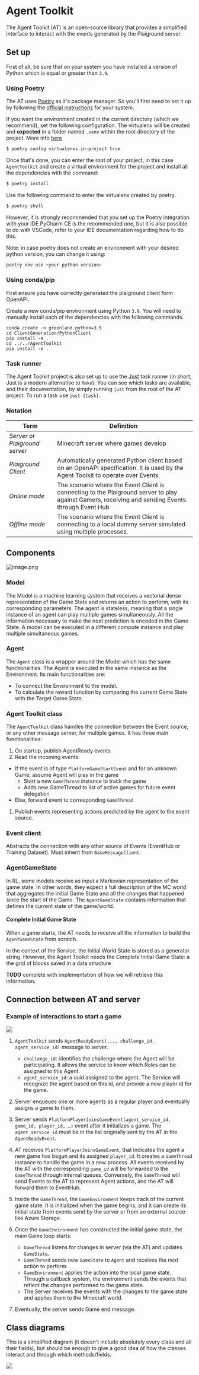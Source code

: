 # Agent Toolkit

The Agent Toolkit (AT) is an open-source library that provides a simplified interface to interact with the events generated by the Plaiground server.

## Set up

First of all, be sure that on your system you have installed a version of Python which is equal or greater than `3.9`.

### Using Poetry

The AT uses [Poetry](https://python-poetry.org/docs/) as it's package manager. So you'll first need to set it up by following the [official instructions](https://python-poetry.org/docs/#installation) for your system.

If you want the environment created in the current directory (which we recommend), set the following configuration. The virtualenv will be created and **expected** in a folder named `.venv` within the root directory of the project. More info [here](https://python-poetry.org/docs/configuration/#virtualenvsin-project)

```bash
$ poetry config virtualenvs.in-project true
```

Once that's done, you can enter the root of your project, in this case `AgentToolkit` and create a virtual environment for the project and install all the dependencies with the command:

```bash
$ poetry install
```

Use the following command to enter the virtualenv created by poetry.

```bash
$ poetry shell
```

However, it is strongly recommended that you set up the Poetry integration with your IDE
PyCharm CE is the recommended one, but it is also possible to do with VSCode, refer to your IDE documentation regarding how to do this.

Note: in case poetry does not create an environment with your desired python version, you can change it using:
```bash
poetry env use <your python version>
```

### Using conda/pip

First ensure you have correctly generated the plaiground client form OpenAPI.

Create a new conda/pip environment using Python `3.9`. You will need to manually install each of the dependencies with the following commands.

```
conda create -n greenland python=3.9
cd ClientGeneration/PythonClient
pip install -e .
cd ../../AgentToolkit
pip install -e .
```


### Task runner

The Agent Toolkit project is also set up to use the [Just](https://github.com/casey/just) task runner (in short, Just is a modern alternative to `Make`).
You can see which tasks are available, and their documentation, by simply running `just` from the root of the AT project. To run a task use `just {task}`.

### Notation

| Term                            | Definition                                                                                                                                        |
| ------------------------------- | ------------------------------------------------------------------------------------------------------------------------------------------------- |
| _Server_ or _Plaiground server_ | Minecraft server where games develop                                                                                                              |
| _Plaiground Client_             | Automatically generated Python client based on an OpenAPI specification. It is used by the Agent Toolkit to operate over Events.                  |
| _Online mode_              | The scenario where the Event Client is connecting to the Plaiground server to play against Gamers, receiving and sending Events through Event Hub |
| _Offline mode_             | The scenario where the Event Client is connecting to a local dummy server simulated using multiple processes.                                 |

## Components

![image.png](.attachments/at_internal_modules.png)

### Model

The Model is a machine learning system that receives a vectorial dense representation of the Game State and returns an action to perform, with its corresponding parameters. The agent is stateless, meaning that a single instance of an agent can play multiple games simultaneously. All the information necessary to make the next prediction is encoded in the Game State. A model can be executed in a different compute instance and play multiple simultaneous games.

### Agent

The `Agent` class is a wrapper around the Model which has the same functionalities. The Agent is executed in the same instance as the Environment. Its main functionalities are:

- To connect the Environment to the model.
- To calculate the reward function by comparing the current Game State with the Target Game State.


### Agent Toolkit class

The `AgentToolkit` class handles the connection between the Event source, or any other message server, for multiple games. It has three main functionalities:

1. On startup, publish AgentReady events
1. Read the incoming events:
  - If the event is of type `PlatformGameStartEvent` and for an unknown Game, assume Agent will play in the game
    - Start a new `GameThread` instance to track the game
    - Adds new GameThread to list of active games for future event delegation
  - Else, forward event to corresponding `GameThread`
1. Publish events representing actions predicted by the agent to the event source.

### Event client

Abstracts the connection with any other source of Events (EventHub or Training Dataset). Must inherit from `BaseMessageClient`.

### AgentGameState

In RL, some models receive as input a Markovian representation of the game state. In other words, they expect a full description of the MC world that aggregates the Initial Game State and all the changes that happened since the start of the Game. The `AgentGameState` contains information that defines the current state of the game/world.

#### Complete Initial Game State

When a game starts, the AT needs to receive all the information to build the `AgentGameState` from scratch.

In the context of the Service, the Initial World State is stored as a generator string. However, the Agent Toolkit needs the Complete Initial Game State: a the grid of blocks saved in a data structure

**TODO** complete with implementation of how we will retrieve this information.

## Connection between AT and server

### Example of interactions to start a game

[![](https://mermaid.ink/img/pako:eNqVU9tKxDAQ_ZUhIKyw7gf0QShaFnyQon0syNBO22Ca1DRdKeK_O7ms9fZiHsLQOefkzEn6JhrTksjETC8L6YZuJfYWx1oDrwmtk42cUDs4FoAzHHEkqAZL2P6G5JWH5D1xXRmjnqX7DSo9plRLL3WtYzuvrq6vyywyH1h63R0Ohz00AypFuqcn2e7BGuWLy8gpI6XQbHshwHBoZ-xG-oYrUdoEepVugGEZUcOkcCU7A-oWZuLNGeh5wo2aV8wNqDsjtZ--OLHILkg9zWRPson2PC8UUXRzGqY7FhnccGqO2PJJWqNH72WXWAkad2XMFA4NmvDdjI8HyHuYw7ib3c9zHv0kf0KORVLZIDEODo0T4yA6RzbdIDZOmh839F9eSj-fJrWeLcmO815jn-XOj-DiIo4bPn2d-N442a1guh_9z3lvaXbWJMXzEnsxkh1Rtvy433yvFm4gTkJkXLZon2tR63fGLVPL91K00hkrsg7VTHuBizOPq25E5uxCZ1D6OxLq_QPsMgyw?type=png)](https://mermaid.live/edit#pako:eNqVU9tKxDAQ_ZUhIKyw7gf0QShaFnyQon0syNBO22Ca1DRdKeK_O7ms9fZiHsLQOefkzEn6JhrTksjETC8L6YZuJfYWx1oDrwmtk42cUDs4FoAzHHEkqAZL2P6G5JWH5D1xXRmjnqX7DSo9plRLL3WtYzuvrq6vyywyH1h63R0Ohz00AypFuqcn2e7BGuWLy8gpI6XQbHshwHBoZ-xG-oYrUdoEepVugGEZUcOkcCU7A-oWZuLNGeh5wo2aV8wNqDsjtZ--OLHILkg9zWRPson2PC8UUXRzGqY7FhnccGqO2PJJWqNH72WXWAkad2XMFA4NmvDdjI8HyHuYw7ib3c9zHv0kf0KORVLZIDEODo0T4yA6RzbdIDZOmh839F9eSj-fJrWeLcmO815jn-XOj-DiIo4bPn2d-N442a1guh_9z3lvaXbWJMXzEnsxkh1Rtvy433yvFm4gTkJkXLZon2tR63fGLVPL91K00hkrsg7VTHuBizOPq25E5uxCZ1D6OxLq_QPsMgyw)

1. `AgentToolkit` sends `AgentReadyEvent(..., challenge_id, agent_service_id)` message to server.

    - `challenge_id`: identifies the challenge where the Agent will be participating. It allows the service to know which Roles can be assigned to this Agent.
    - `agent_service_id`: a uuid assigned to the agent. The Service will recognize the agent based on this id, and provide a new player id for the game.

1. Server enqueues one or more agents as a regular player and eventually assigns a game to them.
1. Server sends `PlatformPlayerJoinsGameEvent(agent_service_id, game_id, player_id, …)` event after it initializes a game. The `agent_service_id` must be in the list originally sent by the AT in the `AgentReadyEvent`.
1. AT receives `PlatformPlayerJoinsGameEvent`, that indicates the agent a new game has begun and its assigned `player_id`. It creates a `GameThread` instance to handle the game in a new process. All events received by the AT with the corresponding `game_id` will be forwarded to the `GameThread` through internal queues. Conversely, the `GameThread` will send Events to the AT to represent Agent actions, and the AT will forward them to EventHub.
1. Inside the `GameThread`, the `GameEnvironment` keeps track of the current game state. It is initialized when the game begins, and it can create its initial state from events send by the server or from an external source like Azure Storage.
1. Once the `GameEnvironment` has constructed the initial game state, the main Game loop starts:

    - `GameThread` listens for changes in server (via the AT) and updates `GameState`.
    - `GameThread` sends new `GameState` to `Agent` and receives the next action to perform.
    - `GameEnvironment` applies the action into the local game state. Through a callback system, the environment sends the events that reflect the changes performed to the game state.
    - The Server receives the events with the changes to the game state and applies them to the Minecraft world.

1. Eventually, the server sends Game end message.


## Class diagrams

This is a simplified diagram (it doesn't include absolutely every class and all their fields), but should be enough to give a good idea of how the classes interact and through which methods/fields.

[![](https://mermaid.ink/img/pako:eNqtWI1v27oR_1cIAUPtxXabJk1jIwjQl7VdgLboe8negM1DSksnm4tE6pFUXK8v_dt3R-qDkuW8FZgRxLJ0PN7H73531LcoVglEi-hPzYctJf67yrgxLBF8rXnOUqWZ3QB7r0WyVTpLjt7cMq7jjbAQ21IDi5U0IgEt5Bqv80JJkNYwkRcZ5HgJiVO72rHr9x_-5q7dP_rFYtoMDNvwB2Bcsi8Xl3T_C0sFZG5h_VlKv0qyYmc3SrIc8CsxaAyuRFN4lu2Ykfwe7mJuYMJWpWUbwKfXz3JWGmcfzyG7wqfMKmZoT1PwGNhi7JR_UhYW6K5A8w2TyjLuXMrAgje1jsuEBP5dGsuMYlto7MdAcKZStlFbF7ZEpCmaIK3T37irIePWGQE83jCFonqC65N64Y4JjJxGv2bsHaYAvnIyA53iRsSNnkzcY2rQqRuL-vweH1TMrVDS6_uccbHWqpTJ2wc0wxu6ApBM5cK65LhltAlnucJwYWI3UsQ8YwYsOVN5DqmQgjSbCdsKu6HQUILxpwEMgbWFWTx_XnBjYZaLWCujUjtDqefH89cnfDVPpquTM5iexunJdI73pvNVfHp8zNPT83hFhrid_uJDvJQMP2_WZPXFdOqvAl_pKf283WjgSSsy-OQnzPlHMIav4SoTh6SuEEMrHt9_1uqBIF0J1dBvbWluBfYE9t4qld0Ly_58eOc9udYUL9C35SlltPatfBBaSUqIEz0Urr7cAZ_bwNTGBQt7cRlS-3d64OXcpVdzMGx9FdPp75cM5MPd-10-mAUnEOb7kDFO8I_td9YEWvcsxBrxO9sqaRuO3IMVaFyNrFEeC5ciRvWg8JpbhmIxskKhVQGa6IkUaIhBPEDCgCrSNOqRDYTFqjVIKFlG33gHSSAXkmxDXdsN1q3E5YgAvZs1K-9wA7rpSxyZCYs38xvoHbPCmQYMmXsNSM1okduapVrlqBflAzD5au_g85t_Qp8pOXqd3KoWIWbBPvLi-42lFjAJoPM9WOZ3WAwhuJU60qUcjYNVoV-jHpWFcsZybT_BlvYeVanTNhR7DPIYgFtQDk258k5jHn0K0ZFZJTGiNiCQmcoEI-r6Sad3jNs0XCE1Wl3GFrl06iL-JUYdFir4vZNf_IZpKWMiUg8SHsdQUFr2ax4ZvNHOUIAU4S6pWBM8hCxK62leA_ZiaSqRPajj8iqUvSCOxmRRadA1bNCdpBPYCEAEPA8bhN42QE5gWdFo9S7FpdZgcBRIPIipoxJw2spwM0U3D6uMQhtq9SY7B6sMuHXeBCEddLvV2ibDQcnpxVaHbmCxg08wUBMF5neeoVw1SvhIoreux7pxAmcby4U0gVFbsn4rsEAxKNiXIS6xizIlY_B-egQxB0kTllTgblhQfcKCfvKcFGbdBVXan0soqxhcEwDc70DSsxR3_zvFdXdH_fvubrRuUDRhPYBOMBZBcU68nnFHD8jfaMs-kg6XZ1jWj_6rCegthczHp64KQtpGZYR_zFfCLW-mUCPyMuNt6RCsFA12eEN0CzwI6WyP2FrGDzJxVAXYSVwnC-YZLfRDZVCPVz3Wq28HnHe0ylR835NvpzMc8L7vb36LZfwLbjOwe4we_xXbjdK7BfuAF9Xm3zvZ4UWR7f4wI8JcBc7SplgsK6z8HltWyN3vlEHcLi7crJoiGV5eVkN-g8ZfgejwhBhiB_pXwJAIuxvcxQM3TIiEr_aNw8Som7axF_bPQoj74rvhKXz6gbUVKC8u-AoJHIfuy2a2CIAKLFB_A1VU3VGhrnl8gBglKkAakQCe_lZQN2TkWDfwB9PCrFsK-FcgdVYER5injllFqCbPumHhCSBR8pnfinbCJGHD5ytV2tCmOuBey14L7sQcdZtYixWM4qobhbgxjdt9dP3zX-PhRNwcXGKaNUMJODgpVMmozaM24bslsbKbnyhskkJMh1ABOJBVMs0iU_UpbA6YHSEf1D1GMCnbkqOBrMs4mI8-V2PIeQbaVuPV88-9PthMWjQsbrA0saUmYS72Ov63_21m6oxjnssXwXQQCOA2llJQE8-ioarh5rC32STQG6ZYyY_YV2sHRrVWGhLq6674T0SHGKF4YJGnB_zZMimr6dNRJcuxdLXg2YDOXyAftOQppQNjIYHq_dsqMViHWz_s4d1l1MJgGVWJNDN2bZ_150fs3rPmzELvK7BaN6rEA1DzQgQhkzm1Gn4rhUbc1a8y3DxeafDvL6jxqVKzotSFwnpv9Ib8gkDLANPsD_ekOVVZprYNltv5IwRvWPW9rrjunhv9BNKHarx3chzCU3_Z-Id7FdGhHXVYyEIxCljcty7iQjg0ZQDbcnqpglkVSMDW59rNtTRFujcbPPPEbFwMEAFI1zlwaeq5sdFHiLNwyw1CiTvq0YQJPanUV2-PmmODo3LRvD2aLWV4HDl0dBUSEUjWuXGz5vgWR7nCnIfYCdBh_JDrMt-2mCDgY69VSRxz3e1wtE6xbYjqgIqB897EvDonBNMwrfGj5hae6ZYu8fzkgr6MSLeoii9TaxFjAVHH5Pd4lnWARx2BRlMWhC2y--AIcgDFTw0iRwMzzLp_xv8BUO5B8BBge0OOfxnyfzf6KXN4kjTcKN0hrK7cd7Jz2CZqdoQ6ypopdYB2p9rxbVdy_PTguDfbDbk9PPntx-DwBIcVGk2iHHSO8I0WkdtwGSHCclhGC7xMIOVlZpfRUj6iaFng-QLeJgKH1GiBh3eYRLy06mYn42iR8sxALVS9lmzuFlxGi2_R12hxOjs_f316dvZ6_vLs1Xz-ahLtosX58exsfnI-P5-_evlyfnz68nES_UcpXP9iNj89m89fn744fTE_f3X8Yu6U_cM99CaAM-ijf0Hv3tM__hdBC-B5)](https://mermaid.live/edit#pako:eNqtWI1v27oR_1cIAUPtxXabJk1jIwjQl7VdgLboe8negM1DSksnm4tE6pFUXK8v_dt3R-qDkuW8FZgRxLJ0PN7H73531LcoVglEi-hPzYctJf67yrgxLBF8rXnOUqWZ3QB7r0WyVTpLjt7cMq7jjbAQ21IDi5U0IgEt5Bqv80JJkNYwkRcZ5HgJiVO72rHr9x_-5q7dP_rFYtoMDNvwB2Bcsi8Xl3T_C0sFZG5h_VlKv0qyYmc3SrIc8CsxaAyuRFN4lu2Ykfwe7mJuYMJWpWUbwKfXz3JWGmcfzyG7wqfMKmZoT1PwGNhi7JR_UhYW6K5A8w2TyjLuXMrAgje1jsuEBP5dGsuMYlto7MdAcKZStlFbF7ZEpCmaIK3T37irIePWGQE83jCFonqC65N64Y4JjJxGv2bsHaYAvnIyA53iRsSNnkzcY2rQqRuL-vweH1TMrVDS6_uccbHWqpTJ2wc0wxu6ApBM5cK65LhltAlnucJwYWI3UsQ8YwYsOVN5DqmQgjSbCdsKu6HQUILxpwEMgbWFWTx_XnBjYZaLWCujUjtDqefH89cnfDVPpquTM5iexunJdI73pvNVfHp8zNPT83hFhrid_uJDvJQMP2_WZPXFdOqvAl_pKf283WjgSSsy-OQnzPlHMIav4SoTh6SuEEMrHt9_1uqBIF0J1dBvbWluBfYE9t4qld0Ly_58eOc9udYUL9C35SlltPatfBBaSUqIEz0Urr7cAZ_bwNTGBQt7cRlS-3d64OXcpVdzMGx9FdPp75cM5MPd-10-mAUnEOb7kDFO8I_td9YEWvcsxBrxO9sqaRuO3IMVaFyNrFEeC5ciRvWg8JpbhmIxskKhVQGa6IkUaIhBPEDCgCrSNOqRDYTFqjVIKFlG33gHSSAXkmxDXdsN1q3E5YgAvZs1K-9wA7rpSxyZCYs38xvoHbPCmQYMmXsNSM1okduapVrlqBflAzD5au_g85t_Qp8pOXqd3KoWIWbBPvLi-42lFjAJoPM9WOZ3WAwhuJU60qUcjYNVoV-jHpWFcsZybT_BlvYeVanTNhR7DPIYgFtQDk258k5jHn0K0ZFZJTGiNiCQmcoEI-r6Sad3jNs0XCE1Wl3GFrl06iL-JUYdFir4vZNf_IZpKWMiUg8SHsdQUFr2ax4ZvNHOUIAU4S6pWBM8hCxK62leA_ZiaSqRPajj8iqUvSCOxmRRadA1bNCdpBPYCEAEPA8bhN42QE5gWdFo9S7FpdZgcBRIPIipoxJw2spwM0U3D6uMQhtq9SY7B6sMuHXeBCEddLvV2ibDQcnpxVaHbmCxg08wUBMF5neeoVw1SvhIoreux7pxAmcby4U0gVFbsn4rsEAxKNiXIS6xizIlY_B-egQxB0kTllTgblhQfcKCfvKcFGbdBVXan0soqxhcEwDc70DSsxR3_zvFdXdH_fvubrRuUDRhPYBOMBZBcU68nnFHD8jfaMs-kg6XZ1jWj_6rCegthczHp64KQtpGZYR_zFfCLW-mUCPyMuNt6RCsFA12eEN0CzwI6WyP2FrGDzJxVAXYSVwnC-YZLfRDZVCPVz3Wq28HnHe0ylR835NvpzMc8L7vb36LZfwLbjOwe4we_xXbjdK7BfuAF9Xm3zvZ4UWR7f4wI8JcBc7SplgsK6z8HltWyN3vlEHcLi7crJoiGV5eVkN-g8ZfgejwhBhiB_pXwJAIuxvcxQM3TIiEr_aNw8Som7axF_bPQoj74rvhKXz6gbUVKC8u-AoJHIfuy2a2CIAKLFB_A1VU3VGhrnl8gBglKkAakQCe_lZQN2TkWDfwB9PCrFsK-FcgdVYER5injllFqCbPumHhCSBR8pnfinbCJGHD5ytV2tCmOuBey14L7sQcdZtYixWM4qobhbgxjdt9dP3zX-PhRNwcXGKaNUMJODgpVMmozaM24bslsbKbnyhskkJMh1ABOJBVMs0iU_UpbA6YHSEf1D1GMCnbkqOBrMs4mI8-V2PIeQbaVuPV88-9PthMWjQsbrA0saUmYS72Ov63_21m6oxjnssXwXQQCOA2llJQE8-ioarh5rC32STQG6ZYyY_YV2sHRrVWGhLq6674T0SHGKF4YJGnB_zZMimr6dNRJcuxdLXg2YDOXyAftOQppQNjIYHq_dsqMViHWz_s4d1l1MJgGVWJNDN2bZ_150fs3rPmzELvK7BaN6rEA1DzQgQhkzm1Gn4rhUbc1a8y3DxeafDvL6jxqVKzotSFwnpv9Ib8gkDLANPsD_ekOVVZprYNltv5IwRvWPW9rrjunhv9BNKHarx3chzCU3_Z-Id7FdGhHXVYyEIxCljcty7iQjg0ZQDbcnqpglkVSMDW59rNtTRFujcbPPPEbFwMEAFI1zlwaeq5sdFHiLNwyw1CiTvq0YQJPanUV2-PmmODo3LRvD2aLWV4HDl0dBUSEUjWuXGz5vgWR7nCnIfYCdBh_JDrMt-2mCDgY69VSRxz3e1wtE6xbYjqgIqB897EvDonBNMwrfGj5hae6ZYu8fzkgr6MSLeoii9TaxFjAVHH5Pd4lnWARx2BRlMWhC2y--AIcgDFTw0iRwMzzLp_xv8BUO5B8BBge0OOfxnyfzf6KXN4kjTcKN0hrK7cd7Jz2CZqdoQ6ypopdYB2p9rxbVdy_PTguDfbDbk9PPntx-DwBIcVGk2iHHSO8I0WkdtwGSHCclhGC7xMIOVlZpfRUj6iaFng-QLeJgKH1GiBh3eYRLy06mYn42iR8sxALVS9lmzuFlxGi2_R12hxOjs_f316dvZ6_vLs1Xz-ahLtosX58exsfnI-P5-_evlyfnz68nES_UcpXP9iNj89m89fn744fTE_f3X8Yu6U_cM99CaAM-ijf0Hv3tM__hdBC-B5)
